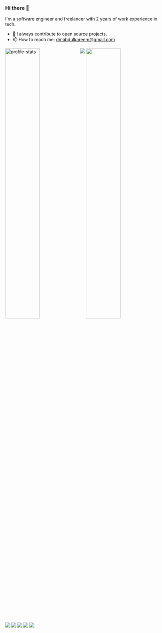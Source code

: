 ### Hi there 👋
 I'm a software engineer and freelancer with 2 years of work experience in tech. 
- 🔭 I always contribute to open source projects. 
- 📫 How to reach me: dmabdulkareem@gmail.com 

<img align="left" alt="profile-stats" src="https://github-readme-stats.vercel.app/api?username=AdamAbdulkareem&theme=dark&show_icons=true" width="47%" align="left"/>


<img src="https://github-readme-stats.vercel.app/api/top-langs/?username=AdamAbdulkareem&layout=compact" width="47%"/>
<img align="left" src="https://img.shields.io/badge/html5-%23E34F26.svg?style=for-the-badge&logo=html5&logoColor=white"/>
<img align="left" src="https://img.shields.io/badge/css3-%231572B6.svg?style=for-the-badge&logo=css3&logoColor=white"/>
<img src="https://img.shields.io/badge/javascript-%23323330.svg?style=for-the-badge&logo=javascript&logoColor=%23F7DF1E"/>
<img align="left" src="https://img.shields.io/badge/c-%2300599C.svg?style=for-the-badge&logo=c&logoColor=white"/>
<img align= "left" src="https://img.shields.io/badge/python-3670A0?style=for-the-badge&logo=python&logoColor=ffdd54"/>
<img src="https://img.shields.io/badge/git-%23F05033.svg?style=for-the-badge&logo=git&logoColor=white" />
